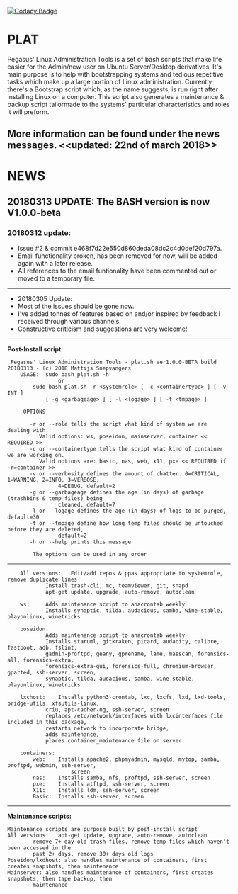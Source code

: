 [![Codacy Badge](https://api.codacy.com/project/badge/Grade/6975700247d543379109da35892a2e73)](https://www.codacy.com/app/pegasus.ict/PLAT?utm_source=github.com&amp;utm_medium=referral&amp;utm_content=pegasusict/PLAT&amp;utm_campaign=Badge_Grade)

# PLAT
Pegasus' Linux Administration Tools is a set of bash scripts that make life easier for the Admin/new user on Ubuntu Server/Desktop derivatives.
It's main purpose is to help with bootstrapping systems and tedious repetitive tasks which make up a large portion of Linux administration.
Currently there's a Bootstrap script which, as the name suggests, is run right after installing Linux on a computer.
This script also generates a maintenance & backup script tailormade to the systems' particular characteristics and roles it will preform.

More information can be found under the news messages.
<<updated: 22nd of march 2018>>
---
# NEWS

 ## 20180313 UPDATE: The BASH version is now V1.0.0-beta

### 20180312 update:
* Issue #2 & commit e468f7d22e550d860deda08dc2c4d0def20d797a.
* Email functionality broken, has been removed for now, will be added again with a later release.
* All references to the email funtionality have been commented out or moved to a temporary file.
---
* 20180305 Update:
* Most of the issues should be gone now.
* I've added tonnes of features based on and/or inspired by feedback I received through various channels.
* Constructive criticism and suggestions are very welcome!
---

**Post-Install script:**

     Pegasus' Linux Administration Tools - plat.sh Ver1.0.0-BETA build 20180313 - (c) 2018 Mattijs Snepvangers
		USAGE:	sudo bash plat.sh -h
					or
			sudo bash plat.sh -r <systemrole> [ -c <containertype> ] [ -v INT ]
				[ -g <garbageage> ] [ -l <logage> ] [ -t <tmpage> ]

		 OPTIONS

		   -r or --role tells the script what kind of system we are dealing with.
			  Valid options: ws, poseidon, mainserver, container << REQUIRED >>
		   -c or --containertype tells the script what kind of container we are working on.
			  Valid options are: basic, nas, web, x11, pxe << REQUIRED if -r=container >>
		   -v or --verbosity defines the amount of chatter. 0=CRITICAL, 1=WARNING, 2=INFO, 3=VERBOSE,
		   			4=DEBUG. default=2
		   -g or --garbageage defines the age (in days) of garbage (trashbins & temp files) being
		   			cleaned, default=7
		   -l or --logage defines the age (in days) of logs to be purged, default=30
		   -t or --tmpage define how long temp files should be untouched before they are deleted,
		   			default=2
		   -h or --help prints this message

		  	The options can be used in any order

---

		All versions:	Edit/add repos & ppas appropriate to systemrole, remove duplicate lines
				Install trash-cli, mc, teamviewer, git, snapd
				apt-get update, upgrade, auto-remove, autoclean

		ws:		Adds maintenance script to anacrontab weekly
				Installs synaptic, tilda, audacious, samba, wine-stable, playonlinux, winetricks

		poseidon:
				Adds maintenance script to anacrontab weekly
				Installs staruml, gitkraken, picard, audacity, calibre, fastboot, adb, fslint,
				gadmin-proftpd, geany, gprename, lame, masscan, forensics-all, forensics-extra,
				forensics-extra-gui, forensics-full, chromium-browser, gparted, ssh-server, screen,
				synaptic, tilda, audacious, samba, wine-stable, playonlinux, winetricks

		lxchost:	Installs python3-crontab, lxc, lxcfs, lxd, lxd-tools, bridge-utils, xfsutils-linux,
				criu, apt-cacher-ng, ssh-server, screen
				replaces /etc/network/interfaces with lxcinterfaces file included in this package,
				restarts network to incorporate bridge,
				adds maintenance,
				places container_maintenance file on server

		containers:
			web:	Installs apache2, phpmyadmin, mysqld, mytop, samba, proftpd, webmin, ssh-server,
						screen
			nas:	Installs samba, nfs, proftpd, ssh-server, screen
			pxe:	Installs atftpd, ssh-server, screen
			X11:	Installs ldm, ssh-server, screen
			Basic:	Installs ssh-server, screen

---
**Maintenance scripts:**

	Maintenance scripts are purpose built by post-install script
	All versions:	apt-get update, upgrade, auto-remove, autoclean
			remove 7+ day old trash files, remove temp-files which haven't been accessed in the
			past 2+ days, remove 30+ days old logs
	Poseidon/lxdhost: also handles maintenance of containers, first creates snapshots, then maintenance
	Mainserver: also handles maintenance of containers, first creates snapshots, then tape backup, then
			maintenance
